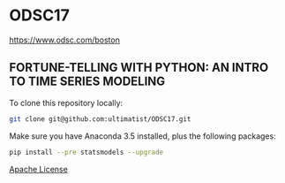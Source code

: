 # ODSC17
https://www.odsc.com/boston

## FORTUNE-TELLING WITH PYTHON: AN INTRO TO TIME SERIES MODELING

To clone this repository locally:

```bash
git clone git@github.com:ultimatist/ODSC17.git
```

Make sure you have Anaconda 3.5 installed, plus the following packages:
```bash
pip install --pre statsmodels --upgrade
```


[Apache License](./LICENSE)
